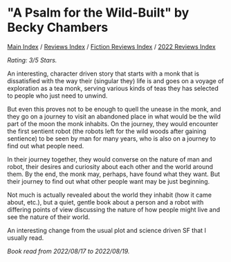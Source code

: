 # "A Psalm for the Wild-Built" by Becky Chambers

[Main Index](../../../README.md) / [Reviews Index](../../README.md) / [Fiction Reviews Index](../README.md) / [2022 Reviews Index](README.md)

*Rating: 3/5 Stars.*

An interesting, character driven story that starts with a monk that is dissatisfied with the way their (singular they) life is and goes on a voyage of exploration as a tea monk, serving various kinds of teas they has selected to people who just need to unwind.

But even this proves not to be enough to quell the unease in the monk, and they go on a journey to visit an abandoned place in what would be the wild part of the moon the monk inhabits. On the journey, they would encounter the first sentient robot (the robots left for the wild woods after gaining sentience) to be seen by man for many years, who is also on a journey to find out what people need.

In their journey together, they would converse on the nature of man and robot, their desires and curiosity about each other and the world around them. By the end, the monk may, perhaps, have found what they want. But their journey to find out what other people want may be just beginning.

Not much is actually revealed about the world they inhabit (how it came about, etc.), but a quiet, gentle book about a person and a robot with differing points of view discussing the nature of how people might live and see the nature of their world.

An interesting change from the usual plot and science driven SF that I usually read.

*Book read from 2022/08/17 to 2022/08/19.*
